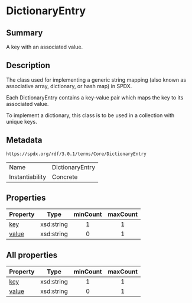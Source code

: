 <!-- Automatically generated by spec-parser v2.5.0 on 2024-08-10T18:46:28.607668+00:00 -->
<!-- SPDX-License-Identifier: Community-Spec-1.0 -->

# DictionaryEntry

## Summary

A key with an associated value.


## Description

The class used for implementing a generic string mapping (also known as
associative array, dictionary, or hash map) in SPDX.

Each DictionaryEntry contains a key-value pair which maps the key to its
associated value.

To implement a dictionary, this class is to be used in a collection with
unique keys.


## Metadata

`https://spdx.org/rdf/3.0.1/terms/Core/DictionaryEntry`


| | |
|---|---|
| Name | DictionaryEntry |
| Instantiability | Concrete |






## Properties

| Property | Type | minCount | maxCount |
|---|---|:---:|:---:|
| [key](../Properties/key.md) | xsd:string | 1 | 1 |
| [value](../Properties/value.md) | xsd:string | 0 | 1 |



## All properties

| Property | Type | minCount | maxCount |
|---|---|:---:|:---:|
| [key](../../Core/Properties/key.md) | xsd:string | 1 | 1 |
| [value](../../Core/Properties/value.md) | xsd:string | 0 | 1 |



